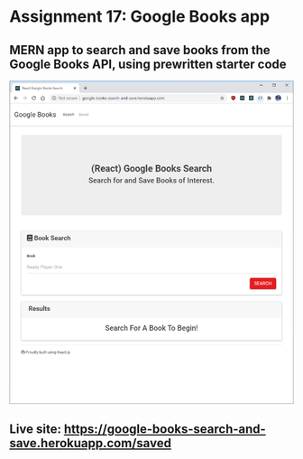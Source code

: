 # Assignment 17: Google Books app

## MERN app to search and save books from the Google Books API, using prewritten starter code

![home page](home.png)

## Live site: https://google-books-search-and-save.herokuapp.com/saved
